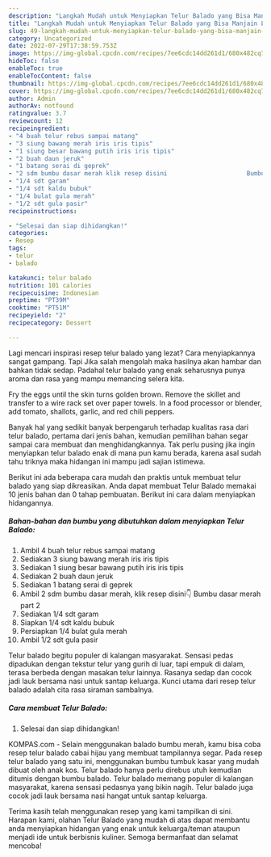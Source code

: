 ```yaml
---
description: "Langkah Mudah untuk Menyiapkan Telur Balado yang Bisa Manjain Lidah, Buat Buka Puasa Lezat Sekali"
title: "Langkah Mudah untuk Menyiapkan Telur Balado yang Bisa Manjain Lidah, Buat Buka Puasa Lezat Sekali"
slug: 49-langkah-mudah-untuk-menyiapkan-telur-balado-yang-bisa-manjain-lidah-buat-buka-puasa-lezat-sekali
category: Uncategorized
date: 2022-07-29T17:38:59.753Z
image: https://img-global.cpcdn.com/recipes/7ee6cdc14dd261d1/680x482cq70/telur-balado-foto-resep-utama.jpg
hideToc: false
enableToc: true
enableTocContent: false
thumbnail: https://img-global.cpcdn.com/recipes/7ee6cdc14dd261d1/680x482cq70/telur-balado-foto-resep-utama.jpg
cover: https://img-global.cpcdn.com/recipes/7ee6cdc14dd261d1/680x482cq70/telur-balado-foto-resep-utama.jpg
author: Admin
authorAv: notfound
ratingvalue: 3.7
reviewcount: 12
recipeingredient:
- "4 buah telur rebus sampai matang"
- "3 siung bawang merah iris iris tipis"
- "1 siung besar bawang putih iris iris tipis"
- "2 buah daun jeruk"
- "1 batang serai di geprek"
- "2 sdm bumbu dasar merah klik resep disini                      Bumbu dasar merah part 2"
- "1/4 sdt garam"
- "1/4 sdt kaldu bubuk"
- "1/4 bulat gula merah"
- "1/2 sdt gula pasir"
recipeinstructions:

- "Selesai dan siap dihidangkan!"
categories:
- Resep
tags:
- telur
- balado

katakunci: telur balado 
nutrition: 101 calories
recipecuisine: Indonesian
preptime: "PT39M"
cooktime: "PT51M"
recipeyield: "2"
recipecategory: Dessert

---
```



Lagi mencari inspirasi resep telur balado yang lezat? Cara menyiapkannya sangat gampang. Tapi Jika salah mengolah maka hasilnya akan hambar dan bahkan tidak sedap. Padahal telur balado yang enak seharusnya punya aroma dan rasa yang mampu memancing selera kita.


Fry the eggs until the skin turns golden brown. Remove the skillet and transfer to a wire rack set over paper towels. In a food processor or blender, add tomato, shallots, garlic, and red chili peppers.

Banyak hal yang sedikit banyak berpengaruh terhadap kualitas rasa dari telur balado, pertama dari jenis bahan, kemudian pemilihan bahan segar sampai cara membuat dan menghidangkannya. Tak perlu pusing jika ingin menyiapkan telur balado enak di mana pun kamu berada, karena asal sudah tahu triknya maka hidangan ini mampu jadi sajian istimewa.


Berikut ini ada beberapa cara mudah dan praktis untuk membuat telur balado yang siap dikreasikan. Anda dapat membuat Telur Balado memakai 10 jenis bahan dan 0 tahap pembuatan. Berikut ini cara dalam menyiapkan hidangannya.

<!--inarticleads1-->

##### Bahan-bahan dan bumbu yang dibutuhkan dalam menyiapkan Telur Balado:

1. Ambil 4 buah telur rebus sampai matang
1. Sediakan 3 siung bawang merah iris iris tipis
1. Sediakan 1 siung besar bawang putih iris iris tipis
1. Sediakan 2 buah daun jeruk
1. Sediakan 1 batang serai di geprek
1. Ambil 2 sdm bumbu dasar merah, klik resep disini👇                      Bumbu dasar merah part 2
1. Sediakan 1/4 sdt garam
1. Siapkan 1/4 sdt kaldu bubuk
1. Persiapkan 1/4 bulat gula merah
1. Ambil 1/2 sdt gula pasir


Telur balado begitu populer di kalangan masyarakat. Sensasi pedas dipadukan dengan tekstur telur yang gurih di luar, tapi empuk di dalam, terasa berbeda dengan masakan telur lainnya. Rasanya sedap dan cocok jadi lauk bersama nasi untuk santap keluarga. Kunci utama dari resep telur balado adalah cita rasa siraman sambalnya. 

<!--inarticleads2-->

##### Cara membuat Telur Balado:


1. Selesai dan siap dihidangkan!

KOMPAS.com - Selain menggunakan balado bumbu merah, kamu bisa coba resep telur balado cabai hijau yang membuat tampilannya segar. Pada resep telur balado yang satu ini, menggunakan bumbu tumbuk kasar yang mudah dibuat oleh anak kos. Telur balado hanya perlu direbus utuh kemudian ditumis dengan bumbu balado. Telur balado memang populer di kalangan masyarakat, karena sensasi pedasnya yang bikin nagih. Telur balado juga cocok jadi lauk bersama nasi hangat untuk santap keluarga. 

Terima kasih telah menggunakan resep yang kami tampilkan di sini. Harapan kami, olahan Telur Balado yang mudah di atas dapat membantu anda menyiapkan hidangan yang enak untuk keluarga/teman ataupun menjadi ide untuk berbisnis kuliner. Semoga bermanfaat dan selamat mencoba!
